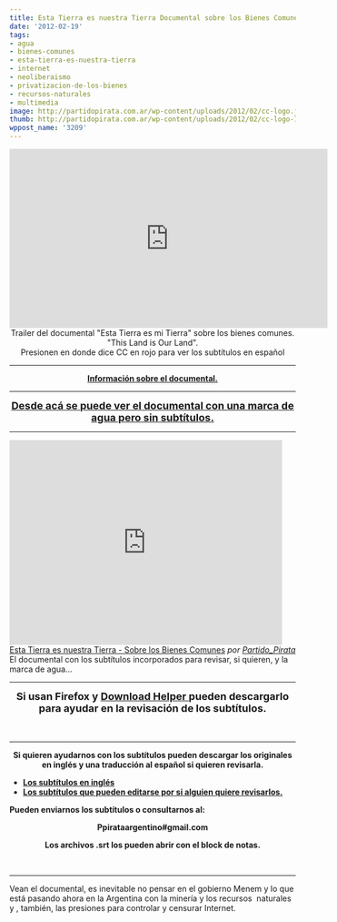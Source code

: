 ```yaml
---
title: Esta Tierra es nuestra Tierra Documental sobre los Bienes Comunes
date: '2012-02-19'
tags:
- agua
- bienes-comunes
- esta-tierra-es-nuestra-tierra
- internet
- neoliberaismo
- privatizacion-de-los-bienes
- recursos-naturales
- multimedia
image: http://partidopirata.com.ar/wp-content/uploads/2012/02/cc-logo.jpg
thumb: http://partidopirata.com.ar/wp-content/uploads/2012/02/cc-logo-115x115.jpg
wppost_name: '3209'
---
```


<center><iframe src="http://www.youtube.com/embed/O4RWRXnoBn4" frameborder="0" width="560" height="315"></iframe>
Trailer del documental "Esta Tierra es mi Tierra" sobre los bienes comunes.
"This Land is Our Land".</center><center>Presionen en donde dice CC en rojo para ver los subtítulos en español</center>

<hr />
<p style="text-align: center;"><strong><a href="http://www.mediaed.org/cgi-bin/commerce.cgi?preadd=action&amp;key=146" target="_blank">Información sobre el documental.</a></strong></p>

<center><strong><strong>
</strong></strong></center>

<hr />

<center></center><center></center><center><span style="font-size: large;"><strong>
<a href="http://www.mediaed.org/cgi-bin/commerce.cgi?preadd=action&amp;key=146&amp;template=PDGCommTemplates/HTN/Item_Preview.html" target="_blank">Desde acá se puede ver el documental con una marca de agua pero sin subtítulos.</a></strong></span></center>

<hr />

<iframe src="http://www.dailymotion.com/embed/video/xoug5p" frameborder="0" width="480" height="360"></iframe>
<a href="http://www.dailymotion.com/video/xoug5p_esta-tierra-es-nuestratierra-sobre-los-bienes-comunes_news" target="_blank">Esta Tierra es nuestra Tierra - Sobre los Bienes Comunes</a> <em>por <a href="http://www.dailymotion.com/Partido_Pirata" target="_blank">Partido_Pirata</a></em>
El documental con los subtítulos incorporados para revisar, si quieren, y la marca de agua...

<hr />

<center><span style="font-size: large;"><strong>Si usan Firefox y <a href="https://addons.mozilla.org/es-es/firefox/addon/video-downloadhelper/" target="_blank">Download Helper </a>pueden descargarlo para ayudar en la revisación de los subtítulos.</strong></span></center><center><strong> </strong></center><center><strong> </strong></center><center><strong></strong></center><center><strong><strong>
</strong></strong></center>

<hr />

<center><strong>Si quieren ayudarnos con los subtítulos pueden descargar los originales en inglés y una traducción al español si quieren revisarla.</strong></center>
<ul>
	<li><strong><a href="http://www.4shared.com/office/UPeG7Oo-/thislands3.html" target="_blank">Los subtítulos en inglés</a></strong></li>
	<li><strong><a href="http://www.4shared.com/office/l3FTabh_/commons.html" target="_blank">Los subtítulos que pueden editarse por si alguien quiere revisarlos.</a></strong></li>
</ul>
<strong>Pueden enviarnos los subtítulos o consultarnos al:</strong>
<p style="text-align: center;"><strong>Ppirataargentino#gmail.com</strong></p>
<p style="text-align: center;"><strong>Los archivos .srt los pueden abrir con el block de notas.</strong></p>
&nbsp;

<hr />

Vean el documental, es inevitable no pensar en el gobierno Menem y lo que está pasando ahora en la Argentina con la minería y los recursos  naturales y , también, las presiones para controlar y censurar Internet.
